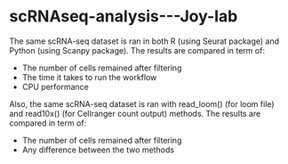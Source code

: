 # scRNAseq-analysis---Joy-lab

The same scRNA-seq dataset is ran in both R (using Seurat package) and Python (using Scanpy package). The results are compared in term of:
* The number of cells remained after filtering
* The time it takes to run the workflow
* CPU performance

Also, the same scRNA-seq dataset is ran with read_loom() (for loom file) and read10x() (for Cellranger count output) methods. The results are compared in term of:
* The number of cells remained after filtering
* Any difference between the two methods
